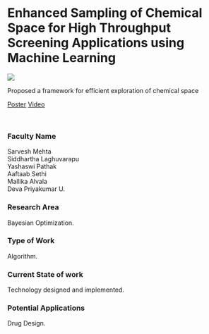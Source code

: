 # Enhanced Sampling of Chemical Space for High Throughput Screening Applications using Machine Learning

![](https://i.imgur.com/UkRVkQH.png)

Proposed a framework for efficient exploration of chemical space

[Poster](09.%20Enhanced%20Sampling%20of%20Chemical%20Space%20for%20High%20Throughput%20Screening%20Applications%20using%20Machine%20Learning.pdf)
[Video](controls)

<br>


### Faculty Name

Sarvesh Mehta<br>
Siddhartha Laghuvarapu<br>
Yashaswi Pathak<br>
Aaftaab Sethi<br>
Mallika Alvala<br>
Deva Priyakumar U.


### Research Area

Bayesian Optimization.


### Type of Work

Algorithm.


### Current State of work

Technology designed and implemented.


### Potential Applications

Drug Design.
